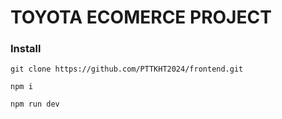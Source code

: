 # TOYOTA ECOMERCE PROJECT

### Install

```
git clone https://github.com/PTTKHT2024/frontend.git
```

```
npm i
```

```
npm run dev
```
